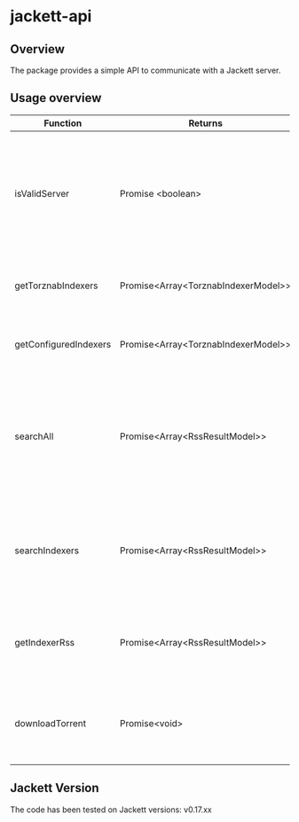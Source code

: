 # jackett-api

## Overview
The package provides a simple API to communicate with a Jackett server.

## Usage overview
| Function      | Returns       |Description|Exceptions|
| ------------- | ------------- |-----------|----------|
| isValidServer  | Promise \<boolean\>  | Sends an HTTP request to test the connection to the server & tries to parse the result(Tests XML type) ||
| getTorznabIndexers  | Promise\<Array\<TorznabIndexerModel\>\>  | Fetches a list of all **supported** trackers on Jackett | - HTTP Error <br/> - parsing error |
| getConfiguredIndexers  | Promise\<Array\<TorznabIndexerModel\>\>  | Fetches a list of all **configured** trackers on Jackett | - HTTP Error <br/> - parsing error | 
| searchAll | Promise\<Array\<RssResultModel\>\> | Fetches a list of torrent results, by a given search query, from all configured trackers combined | - HTTP Error <br/> - parsing error |
| searchIndexers | Promise\<Array\<RssResultModel\>\> | Fetches a list of torrent results, by a given search query, from the specific indexers | - HTTP Error <br/> - parsing error |
| getIndexerRss | Promise\<Array\<RssResultModel\>\> | Fetches a list of torrent results from an Rss feed of a given indexer | - HTTP Error <br/> - parsing error |
| downloadTorrent | Promise\<void\> | Downloads a torrent frile of a given RssResult | - HTTP Error <br/> - parsing error <br/> - FileSystem errors(Ex. Permissions) |


## Jackett Version

The code has been tested on Jackett versions: v0.17.xx
